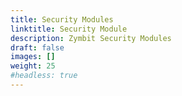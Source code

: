 ```yaml
---
title: Security Modules
linktitle: Security Module
description: Zymbit Security Modules 
draft: false
images: []
weight: 25
#headless: true
---
```

